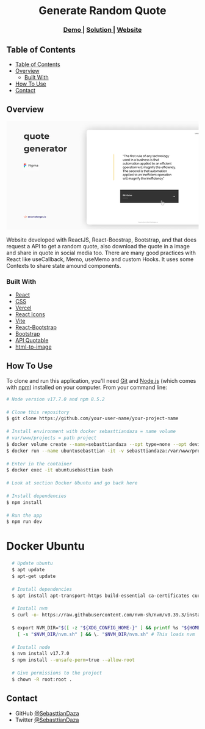 <!-- Please update value in the {}  -->

<h1 align="center">Generate Random Quote</h1>

<div align="center">
  <h3>
    <a href="https://{https://quote.shipsrest.software/}">
      Demo
    </a>
    <span> | </span>
    <a href="https://{[Repo](https://github.com/SebasttianDaza/randomQuote)}">
      Solution
    </a>
    <span> | </span>
    <a href="https://{https://quote.shipsrest.software/}">
      Website
    </a>
  </h3>
</div>

<!-- TABLE OF CONTENTS -->

## Table of Contents

- [Table of Contents](#table-of-contents)
- [Overview](#overview)
  - [Built With](#built-with)
- [How To Use](#how-to-use)
- [Contact](#contact)

<!-- OVERVIEW -->

## Overview

![screenshot](/public/assest/image/imageRbdomQuo.png)

Website developed with ReactJS, React-Boostrap, Bootstrap, and that does request a API to get a random quote, also download the quote in a image and share in quote in social media too. There are many good practices with React like useCallback, Memo, useMemo and custom Hooks. It uses some Contexts to share state amound components.

### Built With

<!-- This section should list any major frameworks that you built your project using. Here are a few examples.-->

- [React](https://reactjs.org/)
- [CSS](https://developer.mozilla.org/en-US/)
- [Vercel](https://vercel.com/)
- [React Icons](https://react-icons.netlify.com/)
- [Vite](https://vitejs.dev/)
- [React-Bootstrap](https://react-bootstrap.github.io/)
- [Bootstrap](https://getbootstrap.com/)
- [API Quotable](https://github.com/lukePeavey/quotable)
- [html-to-image](https://github.com/bubkoo/html-to-image)


## How To Use

<!-- Example: -->

To clone and run this application, you'll need [Git](https://git-scm.com) and [Node.js](https://nodejs.org/en/download/) (which comes with [npm](http://npmjs.com)) installed on your computer. From your command line:

```bash
# Node version v17.7.0 and npm 8.5.2 

# Clone this repository
$ git clone https://github.com/your-user-name/your-project-name

# Install environment with docker sebasttiandaza = name volume
# var/www/projects = path project
$ docker volume create --name=sebasttiandaza --opt type=none --opt device=/var/www/projects --opt o=bind
$ docker run --name ubuntusebasttian -it -v sebasttiandaza:/var/www/projects -p 3000:3000  ubuntu bash

# Enter in the container
$ docker exec -it ubuntusebasttian bash

# Look at section Docker Ubuntu and go back here

# Install dependencies
$ npm install

# Run the app
$ npm run dev
```

# Docker Ubuntu
``` bash
  # Update ubuntu
  $ apt update
  $ apt-get update

  # Install dependencies
  $ apt install apt-transport-https build-essential ca-certificates curl libssl-dev wget

  # Install nvm
  $ curl -o- https://raw.githubusercontent.com/nvm-sh/nvm/v0.39.3/install.sh | bash

  $ export NVM_DIR="$([ -z "${XDG_CONFIG_HOME-}" ] && printf %s "${HOME}/.nvm" || printf %s "${XDG_CONFIG_HOME}/nvm")"
    [ -s "$NVM_DIR/nvm.sh" ] && \. "$NVM_DIR/nvm.sh" # This loads nvm

  # Install node
  $ nvm install v17.7.0
  $ npm install --unsafe-perm=true --allow-root

  # Give permissions to the project
  $ chown -R root:root .

```

## Contact

- GitHub [@SebasttianDaza](https://github.com/SebasttianDaza)
- Twitter [@SebasttianDaza](https://twitter.com/SebasttianDaza)